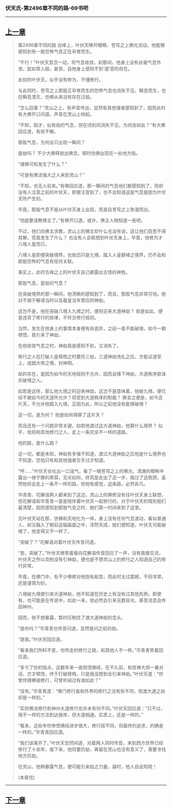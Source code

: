 ### 伏天氏-第2496章不同的路-69书吧

--------
[上一章](./9f8eb110cdcb1c9b0dcf4a189fa51ef1.md)
--------


>
>
>
>第2496章不同的路
>古峰上，叶伏天睁开眼睛，苍穹之上佛光流动，他能够感知到有一股恐怖气息正在孕育而生。
>
>“不行！”叶伏天意念一动，将气息收敛，刹那间，他身上没有丝毫气息外泄，犹如常人般，甚至，自他身上感知不到‘道’意的存在。
>
>此刻的叶伏天，似乎没有修为，不懂修行。
>
>与此同时，苍穹之上那股正孕育而生的恐怖气息也消失不见，瞬息而生，也在瞬息湮灭，仿佛从来没有存在过般。
>
>“怎么回事？”灵山之上，有声音传出，显然有其他强者感知到了，因而此时有大佛开口问道，声音在灵山上响起。
>
>“不知，刚才，似有劫的气息，但在顷刻间消失不见，为何会如此？”有大佛回应道，有些不解。
>
>那股气息，为何会只出现一瞬间？
>
>是劫吗？
>不少大佛释放出佛念，顿时仿佛出现在一处地方般。
>
>“诸佛可知发生了什么？”
>
>“可是有佛法强大之人来到灵山？”
>
>“不知，也无人前来。”有佛回应道，那一瞬间的气息他们都感知到了，但却没有人注意之前的叶伏天，即便注意到了，也不会知道这股气息是因为叶伏天所产生的。
>
>毕竟，那股气息不是从叶伏天身上出现，而是自苍穹之上弥漫而出。
>
>“怕是要请教佛主了。”有佛开口道，或许，佛主人物知道一些吧。
>
>不过，他们向佛主求教，灵山上的佛主却什么也没有说，这让他们百思不得其解，究竟发生了什么？
>也没有人会联想到叶伏天身上，毕竟，他修为才八境人皇而已。
>
>八境人皇即便突破境界，也依旧只是九境，踏入人皇巅峰之境界，仍不会和那股恐怖的气息有任何关联。
>
>事实上，此时古峰之上的叶伏天自己都露出古怪的神色。
>
>那股气息，是劫的气息？
>
>在突破境界的那一瞬间，他清晰的感知到了，而且，那股气息非常可怕，绝对不弱于解语当时以及羲皇当年曾应的神劫。
>
>这岂不是，他在突破八境入九境之时，便将迎来大道神劫？
>若是如此，便是违背了修行的铁律，不符合修行规则。
>
>当然，发生在他身上的事情本身便有些诡异，之前一直不能破境，如今一朝顿悟，竟引来了神劫。
>
>在他收敛气息之时，神劫竟是感知不到，又消失了。
>
>修行之人在打破人皇桎梏之时要历三劫，三道神劫洗礼之后，方能证道至上，成就大帝之境，封神明。
>
>劫的存在，是因为如今的天地规则不允许，因而会降下神劫，大道秩序欲诛杀破境之人。
>
>如若是这样，那么他九境之时迎来神劫，这岂不是意味着，他破九境，便已经不被如今的天道所允许？将受到大道秩序的制裁？
>换言之便是，如今这片天，不允许他踏入九境，正因为此，所以之前他没有能够破境？
>
>这一切，是为何？
>他是如何得罪了这片天？
>
>而且还有一个问题非常关键，如若他渡过这大道神劫，他算什么境界？
>似乎，他将和其他修行之人，走上一条完全不一样的道路。
>
>他的路，是什么路？
>
>这一切，都是未知，神劫有多强不知道，渡过大道神劫之后他是什么境界也不知道，恐怕只有和其他强者交手过才知道。
>
>“呼……”叶伏天长吐出一口浊气，看了一眼苍穹之上的佛光，清澈的眼眸中露出一抹宁静的笑容，无论如何，终究是走出了这一步，踏过了这瓶颈，虽然他将会走上一条不一样的路，但他有感觉，这条路，必然非凡。
>
>华青青、花解语两人都来到了这边，灵山上的佛修没有往叶伏天身上联想，但花解语和华青青一直是陪伴着叶伏天一起修行的，对于叶伏天的情形她们最清楚，因而感知到那股气息之时，她们第一时间来到了这里。
>
>见叶伏天站在那，仿佛和天地化为一体，身上没有任何气息波动，看似普通人，却又融入了眼前这幅画面之中，浑然天成，她们便知道，叶伏天可能破境了，他变得又不一样了。
>
>“突破了？”花解语对着叶伏天传音问道。
>
>“恩，突破了。”叶伏天微笑着看向花解语传音回应了一声，没有直接交流，叶伏天之所以克制没有引神劫，便也是不想灵山上的修行之人知道自己的修行异常。
>
>毕竟，在佛门中，有不少佛修对他抱有敌意，而此时太过震撼，不同寻常，还是谨慎为妙。
>
>八境破九境便引来大道神劫，他不知道在历史上有没有过其他先例，即便有，也可能是在传说中，如此一来，他必然会引来无数目光，甚至消息会传回神州。
>
>因而，他不想暴露，暂时压制住了渡大道神劫的念头。
>
>“是你吗？”华青青也传音问道，显然是问之前的劫。
>
>“是我。”叶伏天回应道。
>
>“看来我们所料不差，你所走的修行之路，和其他人不一样。”华青青笑着回应道。
>
>“多亏了你的指点，这数年来一直观悟佛经，在不久前，和苦禅大师一番对话，方才顿悟，终于打破桎梏，只是我没想到会引来神劫。”叶伏天道：“你曾伴随佛祖修行，可曾听闻过有谁如此？”
>
>“没有。”华青青道：“佛门修行虽和外界的修行之法有些不同，但渡大道之劫却是一样的。”
>
>“实则佛法修行和神州大道修行也并未有何不同。”叶伏天回应道：“只不过，用不一样的方法到达彼岸，但大道相通，实质上，还是一样的。”
>
>“看来，这些年你参悟佛经进步很大，修行观不同，但最终的追求，的确是一样的。”华青青回应道。
>
>“我们该离开了。”叶伏天忽然间道，对着两人同时传音，来到西方世界已经修行了十余年，接下来，他将要历劫，再留在灵山也没有意义了，需要寻找地方历劫。
>
>在灵山，他稍暴露气息，便可能引来劫之力量，届时，他人自会知晓！
>
>(本章完)
>
>

--------
[下一章](./bc38cdbf4c98a576cd2721cb7a237f1f.md)
--------
